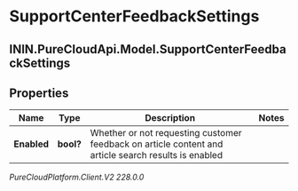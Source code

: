 # SupportCenterFeedbackSettings

## ININ.PureCloudApi.Model.SupportCenterFeedbackSettings

## Properties

|Name | Type | Description | Notes|
|------------ | ------------- | ------------- | -------------|
| **Enabled** | **bool?** | Whether or not requesting customer feedback on article content and article search results is enabled | |



_PureCloudPlatform.Client.V2 228.0.0_
